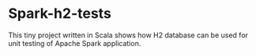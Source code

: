 # Spark-h2-tests

This tiny project written in Scala shows how H2 database can be used for unit testing of Apache Spark application.

